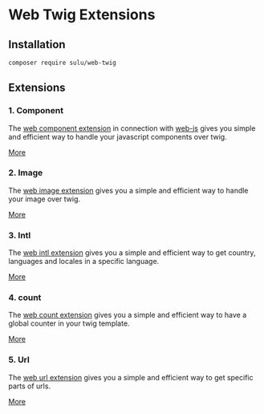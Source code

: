 # Web Twig Extensions

## Installation

```bash
composer require sulu/web-twig
```

## Extensions

### 1. Component

The [web component extension](docs/component.md) in connection with [web-js](https://github.com/sulu/web-js)
gives you simple and efficient way to handle your javascript components over twig.

[More](docs/component.md)

### 2. Image

The [web image extension](docs/image.md) gives you a simple and efficient way to handle your image over twig.

[More](docs/image.md)

### 3. Intl

The [web intl extension](docs/intl.md) gives you a simple and efficient way to get country, languages and locales in a specific language.

[More](docs/intl.md)

### 4. count

The [web count extension](docs/count.md) gives you a simple and efficient way to have a global counter in your twig template.

[More](docs/count.md)

### 5. Url

The [web url extension](docs/url.md) gives you a simple and efficient way to get specific parts of urls.

[More](docs/url.md)
